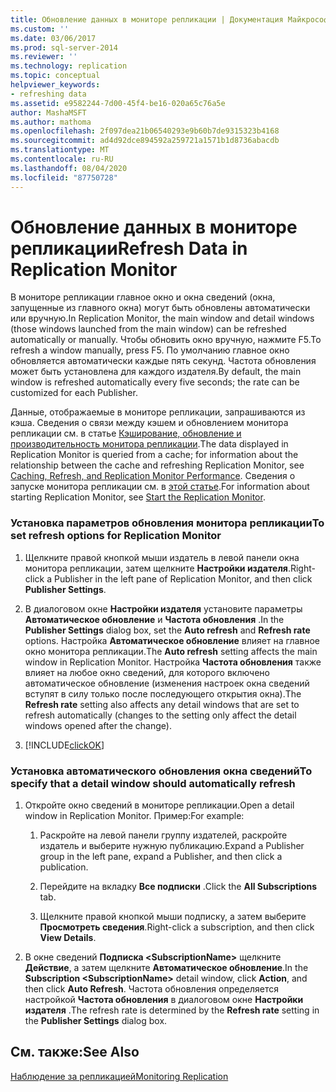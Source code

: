 ```yaml
---
title: Обновление данных в мониторе репликации | Документация Майкрософт
ms.custom: ''
ms.date: 03/06/2017
ms.prod: sql-server-2014
ms.reviewer: ''
ms.technology: replication
ms.topic: conceptual
helpviewer_keywords:
- refreshing data
ms.assetid: e9582244-7d00-45f4-be16-020a65c76a5e
author: MashaMSFT
ms.author: mathoma
ms.openlocfilehash: 2f097dea21b06540293e9b60b7de9315323b4168
ms.sourcegitcommit: ad4d92dce894592a259721a1571b1d8736abacdb
ms.translationtype: MT
ms.contentlocale: ru-RU
ms.lasthandoff: 08/04/2020
ms.locfileid: "87750728"
---
```

# <a name="refresh-data-in-replication-monitor"></a><span data-ttu-id="c8b00-102">Обновление данных в мониторе репликации</span><span class="sxs-lookup"><span data-stu-id="c8b00-102">Refresh Data in Replication Monitor</span></span>
  <span data-ttu-id="c8b00-103">В мониторе репликации главное окно и окна сведений (окна, запущенные из главного окна) могут быть обновлены автоматически или вручную.</span><span class="sxs-lookup"><span data-stu-id="c8b00-103">In Replication Monitor, the main window and detail windows (those windows launched from the main window) can be refreshed automatically or manually.</span></span> <span data-ttu-id="c8b00-104">Чтобы обновить окно вручную, нажмите F5.</span><span class="sxs-lookup"><span data-stu-id="c8b00-104">To refresh a window manually, press F5.</span></span> <span data-ttu-id="c8b00-105">По умолчанию главное окно обновляется автоматически каждые пять секунд. Частота обновления может быть установлена для каждого издателя.</span><span class="sxs-lookup"><span data-stu-id="c8b00-105">By default, the main window is refreshed automatically every five seconds; the rate can be customized for each Publisher.</span></span>  
  
 <span data-ttu-id="c8b00-106">Данные, отображаемые в мониторе репликации, запрашиваются из кэша. Сведения о связи между кэшем и обновлением монитора репликации см. в статье [Кэширование, обновление и производительность монитора репликации](caching-refresh-and-replication-monitor-performance.md).</span><span class="sxs-lookup"><span data-stu-id="c8b00-106">The data displayed in Replication Monitor is queried from a cache; for information about the relationship between the cache and refreshing Replication Monitor, see [Caching, Refresh, and Replication Monitor Performance](caching-refresh-and-replication-monitor-performance.md).</span></span> <span data-ttu-id="c8b00-107">Сведения о запуске монитора репликации см. в [этой статье](start-the-replication-monitor.md).</span><span class="sxs-lookup"><span data-stu-id="c8b00-107">For information about starting Replication Monitor, see [Start the Replication Monitor](start-the-replication-monitor.md).</span></span>  
  
### <a name="to-set-refresh-options-for-replication-monitor"></a><span data-ttu-id="c8b00-108">Установка параметров обновления монитора репликации</span><span class="sxs-lookup"><span data-stu-id="c8b00-108">To set refresh options for Replication Monitor</span></span>  
  
1.  <span data-ttu-id="c8b00-109">Щелкните правой кнопкой мыши издатель в левой панели окна монитора репликации, затем щелкните **Настройки издателя**.</span><span class="sxs-lookup"><span data-stu-id="c8b00-109">Right-click a Publisher in the left pane of Replication Monitor, and then click **Publisher Settings**.</span></span>  
  
2.  <span data-ttu-id="c8b00-110">В диалоговом окне **Настройки издателя** установите параметры **Автоматическое обновление** и **Частота обновления** .</span><span class="sxs-lookup"><span data-stu-id="c8b00-110">In the **Publisher Settings** dialog box, set the **Auto refresh** and **Refresh rate** options.</span></span> <span data-ttu-id="c8b00-111">Настройка **Автоматическое обновление** влияет на главное окно монитора репликации.</span><span class="sxs-lookup"><span data-stu-id="c8b00-111">The **Auto refresh** setting affects the main window in Replication Monitor.</span></span> <span data-ttu-id="c8b00-112">Настройка **Частота обновления** также влияет на любое окно сведений, для которого включено автоматическое обновление (изменения настроек окна сведений вступят в силу только после последующего открытия окна).</span><span class="sxs-lookup"><span data-stu-id="c8b00-112">The **Refresh rate** setting also affects any detail windows that are set to refresh automatically (changes to the setting only affect the detail windows opened after the change).</span></span>  
  
3.  [!INCLUDE[clickOK](../../../includes/clickok-md.md)]  
  
### <a name="to-specify-that-a-detail-window-should-automatically-refresh"></a><span data-ttu-id="c8b00-113">Установка автоматического обновления окна сведений</span><span class="sxs-lookup"><span data-stu-id="c8b00-113">To specify that a detail window should automatically refresh</span></span>  
  
1.  <span data-ttu-id="c8b00-114">Откройте окно сведений в мониторе репликации.</span><span class="sxs-lookup"><span data-stu-id="c8b00-114">Open a detail window in Replication Monitor.</span></span> <span data-ttu-id="c8b00-115">Пример:</span><span class="sxs-lookup"><span data-stu-id="c8b00-115">For example:</span></span>  
  
    1.  <span data-ttu-id="c8b00-116">Раскройте на левой панели группу издателей, раскройте издатель и выберите нужную публикацию.</span><span class="sxs-lookup"><span data-stu-id="c8b00-116">Expand a Publisher group in the left pane, expand a Publisher, and then click a publication.</span></span>  
  
    2.  <span data-ttu-id="c8b00-117">Перейдите на вкладку **Все подписки** .</span><span class="sxs-lookup"><span data-stu-id="c8b00-117">Click the **All Subscriptions** tab.</span></span>  
  
    3.  <span data-ttu-id="c8b00-118">Щелкните правой кнопкой мыши подписку, а затем выберите **Просмотреть сведения**.</span><span class="sxs-lookup"><span data-stu-id="c8b00-118">Right-click a subscription, and then click **View Details**.</span></span>  
  
2.  <span data-ttu-id="c8b00-119">В окне сведений **Подписка \<SubscriptionName>** щелкните **Действие**, а затем щелкните **Автоматическое обновление**.</span><span class="sxs-lookup"><span data-stu-id="c8b00-119">In the **Subscription \<SubscriptionName>** detail window, click **Action**, and then click **Auto Refresh**.</span></span> <span data-ttu-id="c8b00-120">Частота обновления определяется настройкой **Частота обновления** в диалоговом окне **Настройки издателя** .</span><span class="sxs-lookup"><span data-stu-id="c8b00-120">The refresh rate is determined by the **Refresh rate** setting in the **Publisher Settings** dialog box.</span></span>  
  
## <a name="see-also"></a><span data-ttu-id="c8b00-121">См. также:</span><span class="sxs-lookup"><span data-stu-id="c8b00-121">See Also</span></span>  
 [<span data-ttu-id="c8b00-122">Наблюдение за репликацией</span><span class="sxs-lookup"><span data-stu-id="c8b00-122">Monitoring Replication</span></span>](../monitoring-replication.md)  
  
  
